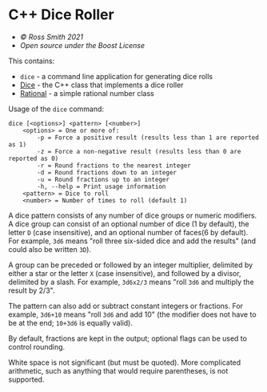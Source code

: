 # C++ Dice Roller #

* _© Ross Smith 2021_
* _Open source under the Boost License_

This contains:

* `dice` - a command line application for generating dice rolls
* [Dice](dice.html) - the C++ class that implements a dice roller
* [Rational](rational.html) - a simple rational number class

Usage of the `dice` command:

```
dice [<options>] <pattern> [<number>]
    <options> = One or more of:
        -p = Force a positive result (results less than 1 are reported as 1)
        -z = Force a non-negative result (results less than 0 are reported as 0)
        -r = Round fractions to the nearest integer
        -d = Round fractions down to an integer
        -u = Round fractions up to an integer
        -h, --help = Print usage information
    <pattern> = Dice to roll
    <number> = Number of times to roll (default 1)
```

A dice pattern consists of any number of dice groups or numeric modifiers. A
dice group can consist of an optional number of dice (1 by default), the
letter `D` (case insensitive), and an optional number of faces(6 by default).
For example, `3d6` means "roll three six-sided dice and add the results"
(and could also be written `3D`).

A group can be preceded or followed by an integer multiplier, delimited by
either a star or the letter `X` (case insensitive), and followed by a
divisor, delimited by a slash. For example, `3d6x2/3` means "roll `3d6` and
multiply the result by 2/3".

The pattern can also add or subtract constant integers or fractions. For
example, `3d6+10` means "roll `3d6` and add 10" (the modifier does not have
to be at the end; `10+3d6` is equally valid).

By default, fractions are kept in the output; optional flags can be used to
control rounding.

White space is not significant (but must be quoted). More complicated
arithmetic, such as anything that would require parentheses, is not
supported.
